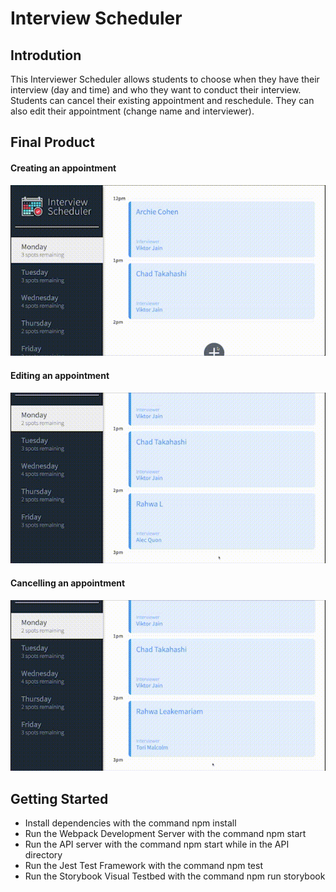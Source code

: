 # Interview Scheduler

## Introdution
This Interviewer Scheduler allows students to choose when they have their interview (day and time) and who they want to conduct their interview. Students can cancel their existing appointment and reschedule. They can also edit their appointment (change name and interviewer).

## Final Product

#### Creating an appointment
![Alt Text](https://github.com/rahleak/scheduler-assignment/blob/master/SCHEDULERGIFS/CREATEAPP.gif)

#### Editing an appointment
![Alt Text](https://github.com/rahleak/scheduler-assignment/blob/master/SCHEDULERGIFS/EDITAPP.gif)

#### Cancelling an appointment
![Alt Text](https://github.com/rahleak/scheduler-assignment/blob/master/SCHEDULERGIFS/DELETEAPP.gif)

## Getting Started
* Install dependencies with the command npm install
* Run the Webpack Development Server with the command npm start
* Run the API server with the command npm start while in the API directory
* Run the Jest Test Framework with the command npm test
* Run the Storybook Visual Testbed with the command npm run storybook
